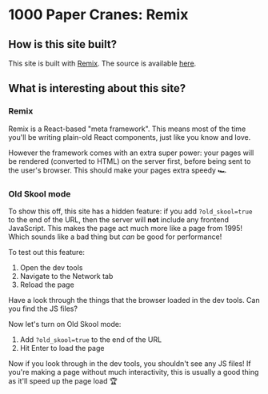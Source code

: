 # 1000 Paper Cranes: Remix

## How is this site built?

This site is built with [Remix](https://remix.run/). The source is available [here](https://github.com/40thieves/1000-paper-cranes-remix).

## What is interesting about this site?

### Remix

Remix is a React-based "meta framework". This means most of the time you'll be writing plain-old React components, just like you know and love.

However the framework comes with an extra super power: your pages will be rendered (converted to HTML) on the server first, before being sent to the user's browser. This should make your pages extra speedy 🏎️

### Old Skool mode

To show this off, this site has a hidden feature: if you add `?old_skool=true` to the end of the URL, then the server will **not** include any frontend JavaScript. This makes the page act much more like a page from 1995! Which sounds like a bad thing but _can_ be good for performance!

To test out this feature:

1. Open the dev tools
2. Navigate to the Network tab
3. Reload the page

Have a look through the things that the browser loaded in the dev tools. Can you find the JS files?

Now let's turn on Old Skool mode:

1. Add `?old_skool=true` to the end of the URL
2. Hit Enter to load the page

Now if you look through in the dev tools, you shouldn't see any JS files! If you're making a page without much interactivity, this is usually a good thing as it'll speed up the page load 🏆

